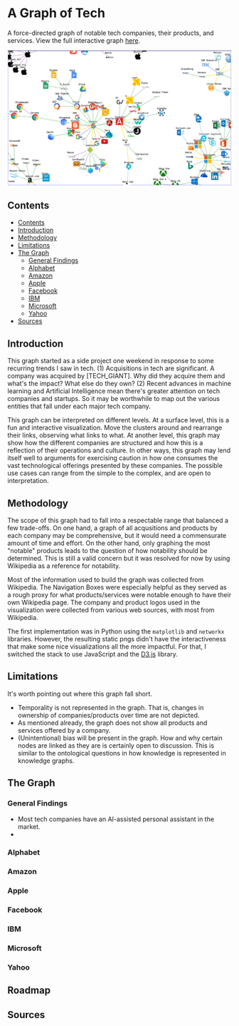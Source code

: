 # A Graph of Tech

A force-directed graph of notable tech companies, their products, and services.
View the full interactive graph [here](https://nchah.github.io/tech-graph/).

![](images/tech-graph.png)

## Contents

  * [Contents](#contents)
  * [Introduction](#introduction)
  * [Methodology](#methodology)
  * [Limitations](#limitations)
  * [The Graph](#the-graph)
     * [General Findings](#general-findings)
     * [Alphabet](#alphabet)
     * [Amazon](#amazon)
     * [Apple](#apple)
     * [Facebook](#facebook)
     * [IBM](#ibm)
     * [Microsoft](#microsoft)
     * [Yahoo](#yahoo)
  * [Sources](#sources)


## Introduction

This graph started as a side project one weekend in response to some recurring trends I saw in tech.
(1) Acquisitions in tech are significant.
A company was acquired by [TECH_GIANT]. Why did they acquire them and what's the impact? What else do they own?
(2) Recent advances in machine learning and Artificial Intelligence mean there's greater attention on tech companies and startups.
So it may be worthwhile to map out the various entities that fall under each major tech company.

This graph can be interpreted on different levels.
At a surface level, this is a fun and interactive visualization.
Move the clusters around and rearrange their links, observing what links to what.
At another level, this graph may show how the different companies are structured and how this is a reflection of their operations and culture.
In other ways, this graph may lend itself well to arguments for exercising caution in how one consumes the vast technological offerings presented by these companies.
The possible use cases can range from the simple to the complex, and are open to interpretation.


## Methodology

The scope of this graph had to fall into a respectable range that balanced a few trade-offs.
On one hand, a graph of all acqusitions and products by each company may be comprehensive, but it would need a commensurate amount of time and effort.
On the other hand, only graphing the most "notable" products leads to the question of how notability should be determined.
This is still a valid concern but it was resolved for now by using Wikipedia as a reference for notability.

Most of the information used to build the graph was collected from Wikipedia.
The Navigation Boxes were especially helpful as they served as a rough proxy for what products/services were notable enough to have their own Wikipedia page.
The company and product logos used in the visualization were collected from various web sources, with most from Wikipedia.

The first implementation was in Python using the `matplotlib` and `networkx` libraries.
However, the resulting static pngs didn't have the interactiveness that make some nice visualizations all the more impactful. For that, I switched the stack to use JavaScript and the [D3.js](https://d3js.org/) library. 


## Limitations

It's worth pointing out where this graph fall short.

- Temporality is not represented in the graph. That is, changes in ownership of companies/products over time are not depicted.
- As mentioned already, the graph does not show all products and services offered by a company.
- (Unintentional) bias will be present in the graph. How and why certain nodes are linked as they are is certainly open to discussion. This is similar to the ontological questions in how knowledge is represented in knowledge graphs.


## The Graph

### General Findings

- Most tech companies have an AI-assisted personal assistant in the market. 
- 

### Alphabet


### Amazon


### Apple


### Facebook


### IBM


### Microsoft


### Yahoo



## Roadmap


## Sources






